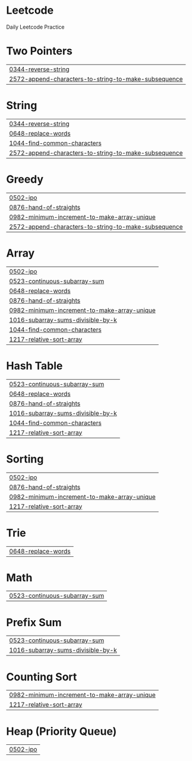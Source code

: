 # Leetcode

Daily Leetcode Practice


# Two Pointers
|  |
| ------- |
| [0344-reverse-string](https://github.com/Red-0111/Leetcode/tree/master/0344-reverse-string) |
| [2572-append-characters-to-string-to-make-subsequence](https://github.com/Red-0111/Leetcode/tree/master/2572-append-characters-to-string-to-make-subsequence) |
# String
|  |
| ------- |
| [0344-reverse-string](https://github.com/Red-0111/Leetcode/tree/master/0344-reverse-string) |
| [0648-replace-words](https://github.com/Red-0111/Leetcode/tree/master/0648-replace-words) |
| [1044-find-common-characters](https://github.com/Red-0111/Leetcode/tree/master/1044-find-common-characters) |
| [2572-append-characters-to-string-to-make-subsequence](https://github.com/Red-0111/Leetcode/tree/master/2572-append-characters-to-string-to-make-subsequence) |
# Greedy
|  |
| ------- |
| [0502-ipo](https://github.com/Red-0111/Leetcode/tree/master/0502-ipo) |
| [0876-hand-of-straights](https://github.com/Red-0111/Leetcode/tree/master/0876-hand-of-straights) |
| [0982-minimum-increment-to-make-array-unique](https://github.com/Red-0111/Leetcode/tree/master/0982-minimum-increment-to-make-array-unique) |
| [2572-append-characters-to-string-to-make-subsequence](https://github.com/Red-0111/Leetcode/tree/master/2572-append-characters-to-string-to-make-subsequence) |
# Array
|  |
| ------- |
| [0502-ipo](https://github.com/Red-0111/Leetcode/tree/master/0502-ipo) |
| [0523-continuous-subarray-sum](https://github.com/Red-0111/Leetcode/tree/master/0523-continuous-subarray-sum) |
| [0648-replace-words](https://github.com/Red-0111/Leetcode/tree/master/0648-replace-words) |
| [0876-hand-of-straights](https://github.com/Red-0111/Leetcode/tree/master/0876-hand-of-straights) |
| [0982-minimum-increment-to-make-array-unique](https://github.com/Red-0111/Leetcode/tree/master/0982-minimum-increment-to-make-array-unique) |
| [1016-subarray-sums-divisible-by-k](https://github.com/Red-0111/Leetcode/tree/master/1016-subarray-sums-divisible-by-k) |
| [1044-find-common-characters](https://github.com/Red-0111/Leetcode/tree/master/1044-find-common-characters) |
| [1217-relative-sort-array](https://github.com/Red-0111/Leetcode/tree/master/1217-relative-sort-array) |
# Hash Table
|  |
| ------- |
| [0523-continuous-subarray-sum](https://github.com/Red-0111/Leetcode/tree/master/0523-continuous-subarray-sum) |
| [0648-replace-words](https://github.com/Red-0111/Leetcode/tree/master/0648-replace-words) |
| [0876-hand-of-straights](https://github.com/Red-0111/Leetcode/tree/master/0876-hand-of-straights) |
| [1016-subarray-sums-divisible-by-k](https://github.com/Red-0111/Leetcode/tree/master/1016-subarray-sums-divisible-by-k) |
| [1044-find-common-characters](https://github.com/Red-0111/Leetcode/tree/master/1044-find-common-characters) |
| [1217-relative-sort-array](https://github.com/Red-0111/Leetcode/tree/master/1217-relative-sort-array) |
# Sorting
|  |
| ------- |
| [0502-ipo](https://github.com/Red-0111/Leetcode/tree/master/0502-ipo) |
| [0876-hand-of-straights](https://github.com/Red-0111/Leetcode/tree/master/0876-hand-of-straights) |
| [0982-minimum-increment-to-make-array-unique](https://github.com/Red-0111/Leetcode/tree/master/0982-minimum-increment-to-make-array-unique) |
| [1217-relative-sort-array](https://github.com/Red-0111/Leetcode/tree/master/1217-relative-sort-array) |
# Trie
|  |
| ------- |
| [0648-replace-words](https://github.com/Red-0111/Leetcode/tree/master/0648-replace-words) |
# Math
|  |
| ------- |
| [0523-continuous-subarray-sum](https://github.com/Red-0111/Leetcode/tree/master/0523-continuous-subarray-sum) |
# Prefix Sum
|  |
| ------- |
| [0523-continuous-subarray-sum](https://github.com/Red-0111/Leetcode/tree/master/0523-continuous-subarray-sum) |
| [1016-subarray-sums-divisible-by-k](https://github.com/Red-0111/Leetcode/tree/master/1016-subarray-sums-divisible-by-k) |
# Counting Sort
|  |
| ------- |
| [0982-minimum-increment-to-make-array-unique](https://github.com/Red-0111/Leetcode/tree/master/0982-minimum-increment-to-make-array-unique) |
| [1217-relative-sort-array](https://github.com/Red-0111/Leetcode/tree/master/1217-relative-sort-array) |
# Heap (Priority Queue)
|  |
| ------- |
| [0502-ipo](https://github.com/Red-0111/Leetcode/tree/master/0502-ipo) |